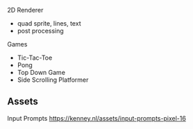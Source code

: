 

2D Renderer
- quad sprite, lines, text
- post processing


Games
- Tic-Tac-Toe
- Pong
- Top Down Game
- Side Scrolling Platformer


## Assets

Input Prompts
https://kenney.nl/assets/input-prompts-pixel-16
